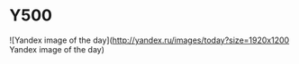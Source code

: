 # Y500

![Yandex image of the day](http://yandex.ru/images/today?size=1920x1200 Yandex image of the day)
